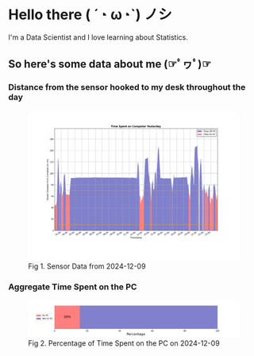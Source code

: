 
# Hello there ( ´◔ ω◔`) ノシ

I'm a Data Scientist and I love learning about Statistics.

## So here's some data about me (☞ﾟヮﾟ)☞


### Distance from the sensor hooked to my desk throughout the day
<figure>
  <picture>
    <source media="(prefers-color-scheme: dark)" srcset="Pi/readme/graphs/lineplot/dark-plot-2024-12-09.png">
    <source media="(prefers-color-scheme: light)" srcset="Pi/readme/graphs/lineplot/light-plot-2024-12-09.png">
    <img alt="Shows a black logo in light color mode and a white one in dark color mode." src="Pi/readme/graphs/lineplot/light-plot-2024-12-09.png">
  </picture>
  <figcaption>Fig 1. Sensor Data from 2024-12-09</figcaption>
</figure>



### Aggregate Time Spent on the PC
<figure>
  <picture>
    <source media="(prefers-color-scheme: dark)" srcset="Pi/readme/graphs/barplot/dark-plot-2024-12-09.png">
    <source media="(prefers-color-scheme: light)" srcset="Pi/readme/graphs/barplot/light-plot-2024-12-09.png">
    <img alt="Shows a black logo in light color mode and a white one in dark color mode." src="Pi/readme/graphs/barplot/light-plot-2024-12-09.png">
  </picture>
  <figcaption>Fig 2. Percentage of Time Spent on the PC on 2024-12-09</figcaption>
</figure>
